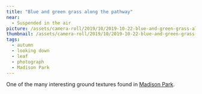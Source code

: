 ```yaml
---
title: "Blue and green grass along the pathway"
near:
  - Suspended in the air
picture: /assets/camera-roll/2019/10/2019-10-22-blue-and-green-grass-along-the-pathway/20191022_192334013_iOS.jpg
thumbnail: /assets/camera-roll/2019/10/2019-10-22-blue-and-green-grass-along-the-pathway/20191022_192334013_iOS-thumbnail.jpg
tags:
  - autumn
  - looking down
  - leaf
  - photograph
  - Madison Park
---
```

One of the many interesting ground textures found in [Madison Park](/madison-park/).

